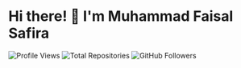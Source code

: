 # Hi there! 👋 I'm Muhammad Faisal Safira
![Profile Views](https://komarev.com/ghpvc/?username=MFaisal00359&color=blue)
![Total Repositories](https://img.shields.io/badge/Total%20Repositories-15-brightgreen)
![GitHub Followers](https://img.shields.io/github/followers/MFaisal00359?label=Followers&color=blue&style=flat)
